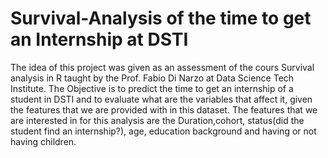# Survival-Analysis of the time to get an Internship at DSTI

The idea of this project was given as an assessment of the cours Survival analysis in R taught by the Prof. Fabio Di Narzo at Data Science Tech Institute.
The Objective is to predict the time to get an  internship of a student in DSTI and to evaluate what are the variables 
that affect it, given the features that we are provided with in this dataset. The features that we are interested in for this analysis are the Duration,cohort, status(did the 
student find an internship?), age, education background and having or not having children. 

